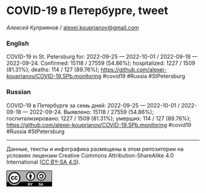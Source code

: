COVID-19 в Петербурге, tweet
============================

*Алексей Куприянов* /
<a href="mailto:alexei.kouprianov@gmail.com" class="email">alexei.kouprianov@gmail.com</a>

### English

COVID-19 in St. Petersburg for: 2022-09-25 — 2022-10-01 / 2022-09-18 —
2022-09-24. Сonfirmed: 15118 / 27559 (54.86%); hospitalized: 1227 / 1509
(81.31%); deaths: 114 / 127 (89.76%);
<a href="https://github.com/alexei-kouprianov/COVID-19.SPb.monitoring" class="uri">https://github.com/alexei-kouprianov/COVID-19.SPb.monitoring</a>
\#covid19 \#Russia \#StPetersburg

### Russian

COVID-19 в Петербурге за семь дней: 2022-09-25 — 2022-10-01 / 2022-09-18
— 2022-09-24. Выявлено: 15118 / 27559 (54.86%); госпитализировано: 1227
/ 1509 (81.31%); умерших: 114 / 127 (89.76%);
<a href="https://github.com/alexei-kouprianov/COVID-19.SPb.monitoring" class="uri">https://github.com/alexei-kouprianov/COVID-19.SPb.monitoring</a>
\#covid19 \#Russia \#StPetersburg

------------------------------------------------------------------------

Данные, тексты и инфографика размещены в этом репозитории на условиях
лицензии Creative Commons Attribution-ShareAlike 4.0 International ([CC
BY-SA 4.0](https://creativecommons.org/licenses/by-sa/4.0/)).

![](../misc/CC-BY-SA-icon.png "CC-BY-SA")
